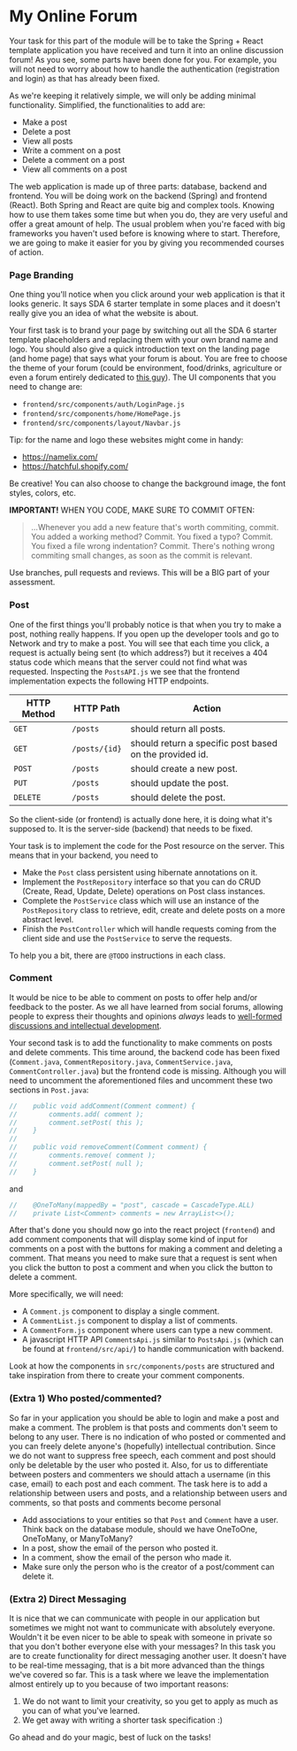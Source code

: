# My Online Forum

Your task for this part of the module will be to take the Spring + React template 
application you have received and turn it into an online discussion forum! As you 
see, some parts have been done for you. For example, you will not need to worry about how
to handle the authentication (registration and login) as that has already been fixed.

As we're keeping it relatively simple, we will only be adding minimal functionality.
Simplified, the functionalities to add are:
- Make a post 
- Delete a post
- View all posts
- Write a comment on a post
- Delete a comment on a post
- View all comments on a post

The web application is made up of three parts: database, backend and frontend. You will
be doing work on the backend (Spring) and frontend (React). Both Spring and React are
quite big and complex tools. Knowing how to use them takes some time but when you do,
they are very useful and offer a great amount of help. The usual problem when you're
faced with big frameworks you haven't used before is knowing where to start. Therefore,
we are going to make it easier for you by giving you recommended courses of action.

### Page Branding
One thing you'll notice when you click around your web application is that it looks generic. It says SDA 6 starter
template in some places and it doesn't really give you an idea of what the website is about.

Your first task is
to brand your page by switching out all the SDA 6 starter template placeholders and replacing them with your own
brand name and logo. You should also give a quick introduction text on the landing page (and home page) that says what your forum is about.
You are free to choose the theme of your forum (could be environment, food/drinks, agriculture or even a forum entirely dedicated
to [this guy](https://upload.wikimedia.org/wikipedia/commons/7/7b/Richard_Stallman_-_F%C3%AAte_de_l%27Humanit%C3%A9_2014_-_010.jpg)).
The UI components that you need to change are:
​
- `frontend/src/components/auth/LoginPage.js`
- `frontend/src/components/home/HomePage.js`
- `frontend/src/components/layout/Navbar.js`


Tip: for the name and logo these websites might come in handy:
- https://namelix.com/
- https://hatchful.shopify.com/

Be creative! You can also choose to change the background image, the font styles, colors, etc.

**IMPORTANT!** WHEN YOU CODE, MAKE SURE TO COMMIT OFTEN:
>>>
> ...Whenever you add a new feature that's worth commiting, commit. You added a working method? Commit. You fixed a 
>typo? Commit. You fixed a file wrong indentation? Commit. There's nothing wrong commiting small changes, as soon as 
>the commit is relevant.

Use branches, pull requests and reviews. This will be a BIG part of your assessment.

### Post
One of the first things you'll probably notice is that when you try to make a post, nothing really happens. If you
open up the developer tools and go to Network and try to make a post. You will see that each time you click, a request
is actually being sent (to which address?) but it receives a 404 status code which means that the server could not
find what was requested. Inspecting the `PostsAPI.js` we see that the frontend implementation expects the following HTTP endpoints.

| HTTP Method | HTTP Path | Action |
| ------------|-----------|--------|
| `GET` |`/posts` | should return all posts. |
| `GET` | `/posts/{id}` |should return a specific post based on the provided id.|
| `POST`| `/posts` | should create a new post.|
| `PUT` | `/posts` | should update the post.|
| `DELETE` | `/posts` | should delete the post.|

So the client-side (or frontend) is actually done here, it is doing what it's supposed to.
It is the server-side (backend) that needs to be fixed.

Your task is to implement the code for the Post resource on the server. This means that in your backend, you need to
- Make the `Post` class persistent using hibernate annotations on it.
- Implement the `PostRepository` interface so that you can do CRUD (Create, Read, Update, Delete) operations on Post class instances.
- Complete the `PostService` class which will use an instance of the `PostRepository` class to retrieve, edit, create and
delete posts on a more abstract level.
- Finish the `PostController` which will handle requests coming from the client side and use the `PostService` to serve
the requests.
 
 To help you a bit, there are `@TODO` instructions in each class.

### Comment
It would be nice to be able to comment on posts to offer help and/or feedback to the poster. As we all have learned from social
forums, allowing people to express their thoughts and opinions _always_ leads to [well-formed discussions and intellectual
development](https://beckyyk.files.wordpress.com/2010/09/screen-shot-2010-09-28-at-7-13-39-am.png).

Your second task is to add the functionality to make comments on posts and delete comments. This time around, the backend code has been fixed
(`Comment.java`, `CommentRepository.java`, `CommentService.java`, `CommentController.java`)
but the frontend code is missing. Although you will need to uncomment the aforementioned files and uncomment these two
 sections in `Post.java`:
 ```java
//    public void addComment(Comment comment) {
//        comments.add( comment );
//        comment.setPost( this );
//    }
//
//    public void removeComment(Comment comment) {
//        comments.remove( comment );
//        comment.setPost( null );
//    }
```

and
```java
//    @OneToMany(mappedBy = "post", cascade = CascadeType.ALL)
//    private List<Comment> comments = new ArrayList<>();
```
After that's done you should now go into the react project (`frontend`) and add
comment components that will display some kind of input for comments on a post with the buttons for
making a comment and deleting a comment. That means you need to make sure that a request is sent when you click
the button to post a comment and when you click the button to delete a comment.

More specifically, we will need:
- A `Comment.js` component to display a single comment.
- A `CommentList.js` component to display a list of comments.
- A `CommentForm.js` component where users can type a new comment.
- A javascript HTTP API `CommentsApi.js` similar to `PostsApi.js` (which can be found at `frontend/src/api/`) to handle 
communication with backend.

Look at how the components in `src/components/posts` are structured and take inspiration from there to create your
comment components.

### (Extra 1) Who posted/commented?
So far in your application you should be able to login and make a post and make a comment. The problem is that posts and
comments don't seem to belong to any user. There is no indication of who posted or commented and you can freely delete 
anyone's (hopefully) intellectual contribution. Since we do not want to suppress free speech, each comment and post
should only be deletable by the user who posted it. Also, for us to differentiate between posters and commenters we 
should attach a username (in this case, email) to each post and each comment. The task here is to add a relationship
between users and posts, and a relationship between users and comments, so that posts and comments become personal
- Add associations to your entities so that `Post` and `Comment` have a user.
Think back on the database module, should we have OneToOne, OneToMany, or ManyToMany?
- In a post, show the email of the person who posted it.
- In a comment, show the email of the person who made it.
- Make sure only the person who is the creator of a post/comment can delete it.

### (Extra 2) Direct Messaging
It is nice that we can communicate with people in our application but sometimes we might not want to communicate with
absolutely everyone. Wouldn't it be even nicer to be able to speak with someone in private so that you don't bother
everyone else with your messages? In this task you are to create functionality for direct messaging another user. It
doesn't have to be real-time messaging, that is a bit more advanced than the things we've covered so far. This
is a task where we leave the implementation almost entirely up to you because of two important reasons:
1. We do not want to limit your creativity, so you get to apply as much as you can of what you've learned.
2. We get away with writing a shorter task specification :) 

Go ahead and do your magic, best of luck on the tasks!